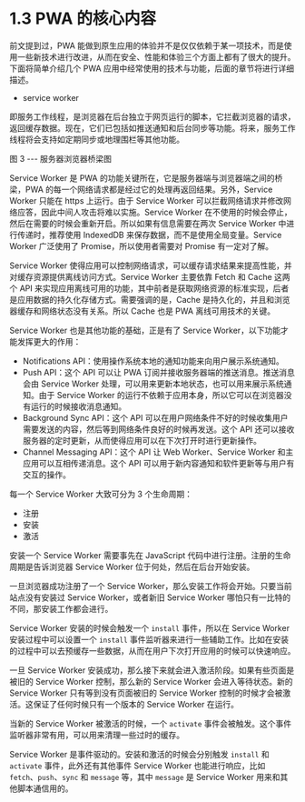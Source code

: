 # 1.3 PWA 的核心内容

前文提到过，PWA 能做到原生应用的体验并不是仅仅依赖于某一项技术，而是使用一些新技术进行改进，从而在安全、性能和体验三个方面上都有了很大的提升。下面将简单介绍几个 PWA 应用中经常使用的技术与功能，后面的章节将进行详细描述。

* service worker

即服务工作线程，是浏览器在后台独立于网页运行的脚本，它拦截浏览器的请求，返回缓存数据。现在，它们已包括如推送通知和后台同步等功能。将来，服务工作线程将会支持如定期同步或地理围栏等其他功能。

图 3 --- 服务器浏览器桥梁图  

Service Worker 是 PWA 的功能关键所在，它是服务器端与浏览器端之间的桥梁，PWA 的每一个网络请求都是经过它的处理再返回结果。另外，Service Worker 只能在 https 上运行。由于 Service Worker 可以拦截网络请求并修改网络应答，因此中间人攻击将难以实施。Service Worker 在不使用的时候会停止，然后在需要的时候会重新开启。所以如果有信息需要在两次 Service Worker 中进行传递时，推荐使用 IndexedDB 来保存数据，而不是使用全局变量。Service Worker 广泛使用了 Promise，所以使用者需要对 Promise 有一定对了解。

Service Worker 使得应用可以控制网络请求，可以缓存请求结果来提高性能，并对缓存资源提供离线访问方式。Service Worker 主要依靠 Fetch 和 Cache 这两个 API 来实现应用离线可用的功能，其中前者是获取网络资源的标准实现，后者是应用数据的持久化存储方式。需要强调的是，Cache 是持久化的，并且和浏览器缓存和网络状态没有关系。所以 Cache 也是 PWA 离线可用技术的关键。

Service Worker 也是其他功能的基础，正是有了 Service Worker，以下功能才能发挥更大的作用：
- Notifications API：使用操作系统本地的通知功能来向用户展示系统通知。
- Push API：这个 API 可以让 PWA 订阅并接收服务器端的推送消息。推送消息会由 Service Worker 处理，可以用来更新本地状态，也可以用来展示系统通知。由于 Service Worker 的运行不依赖于应用本身，所以它可以在浏览器没有运行的时候接收消息通知。
- Background Sync API：这个 API 可以在用户网络条件不好的时候收集用户需要发送的内容，然后等到网络条件良好的时候再发送。这个 API 还可以接收服务器的定时更新，从而使得应用可以在下次打开时进行更新操作。
- Channel Messaging API：这个 API 让 Web Worker、Service Worker 和主应用可以互相传递消息。这个 API 可以用于新内容通知和软件更新等与用户有交互的操作。

每一个 Service Worker 大致可分为 3 个生命周期：
- 注册
- 安装
- 激活

安装一个 Service Worker 需要事先在 JavaScript 代码中进行注册。注册的生命周期是告诉浏览器 Service Worker 位于何处，然后在后台开始安装。

一旦浏览器成功注册了一个 Service Worker，那么安装工作将会开始。只要当前站点没有安装过 Service Worker，或者新旧 Service Worker 哪怕只有一比特的不同，那安装工作都会进行。

Service Worker 安装的时候会触发一个 `install` 事件，所以在 Service Worker 安装过程中可以设置一个 `install` 事件监听器来进行一些辅助工作。比如在安装的过程中可以去预缓存一些数据，从而在用户下次打开应用的时候可以快速响应。

一旦 Service Worker 安装成功，那么接下来就会进入激活阶段。如果有些页面是被旧的 Service Worker 控制，那么新的 Service Worker 会进入等待状态。新的 Service Worker 只有等到没有页面被旧的 Service Worker 控制的时候才会被激活。这保证了任何时候只有一个版本的 Service Worker 在运行。

当新的 Service Worker 被激活的时候，一个 `activate` 事件会被触发。这个事件监听器非常有用，可以用来清理一些过时的缓存。

Service Worker 是事件驱动的。安装和激活的时候会分别触发 `install` 和 `activate` 事件，此外还有其他事件 Service Worker 也能进行响应，比如 `fetch`、`push`、`sync` 和 `message` 等，其中 `message` 是 Service Worker 用来和其他脚本通信用的。
